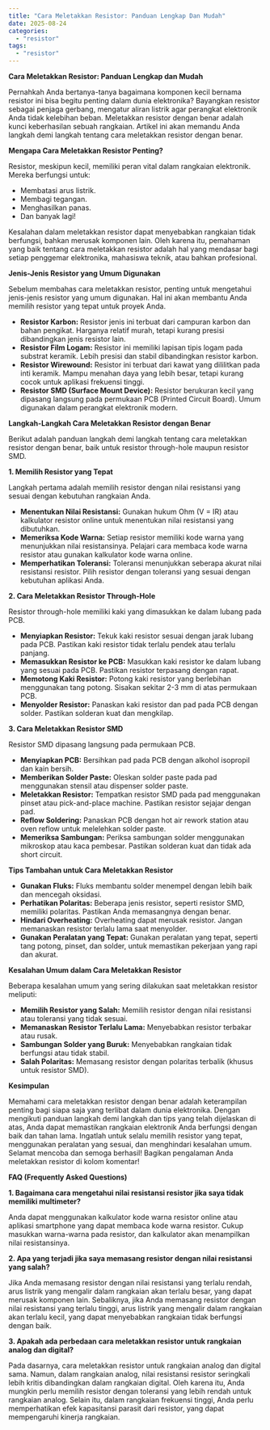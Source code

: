 ```yaml
---
title: "Cara Meletakkan Resistor: Panduan Lengkap Dan Mudah"
date: 2025-08-24
categories: 
  - "resistor"
tags: 
  - "resistor"
---
```


**Cara Meletakkan Resistor: Panduan Lengkap dan Mudah**

Pernahkah Anda bertanya-tanya bagaimana komponen kecil bernama resistor ini bisa begitu penting dalam dunia elektronika? Bayangkan resistor sebagai penjaga gerbang, mengatur aliran listrik agar perangkat elektronik Anda tidak kelebihan beban. Meletakkan resistor dengan benar adalah kunci keberhasilan sebuah rangkaian. Artikel ini akan memandu Anda langkah demi langkah tentang cara meletakkan resistor dengan benar.

**Mengapa Cara Meletakkan Resistor Penting?**

Resistor, meskipun kecil, memiliki peran vital dalam rangkaian elektronik. Mereka berfungsi untuk:

- Membatasi arus listrik.
- Membagi tegangan.
- Menghasilkan panas.
- Dan banyak lagi!

Kesalahan dalam meletakkan resistor dapat menyebabkan rangkaian tidak berfungsi, bahkan merusak komponen lain. Oleh karena itu, pemahaman yang baik tentang cara meletakkan resistor adalah hal yang mendasar bagi setiap penggemar elektronika, mahasiswa teknik, atau bahkan profesional.

**Jenis-Jenis Resistor yang Umum Digunakan**

Sebelum membahas cara meletakkan resistor, penting untuk mengetahui jenis-jenis resistor yang umum digunakan. Hal ini akan membantu Anda memilih resistor yang tepat untuk proyek Anda.

- **Resistor Karbon:** Resistor jenis ini terbuat dari campuran karbon dan bahan pengikat. Harganya relatif murah, tetapi kurang presisi dibandingkan jenis resistor lain.
- **Resistor Film Logam:** Resistor ini memiliki lapisan tipis logam pada substrat keramik. Lebih presisi dan stabil dibandingkan resistor karbon.
- **Resistor Wirewound:** Resistor ini terbuat dari kawat yang dililitkan pada inti keramik. Mampu menahan daya yang lebih besar, tetapi kurang cocok untuk aplikasi frekuensi tinggi.
- **Resistor SMD (Surface Mount Device):** Resistor berukuran kecil yang dipasang langsung pada permukaan PCB (Printed Circuit Board). Umum digunakan dalam perangkat elektronik modern.

**Langkah-Langkah Cara Meletakkan Resistor dengan Benar**

Berikut adalah panduan langkah demi langkah tentang cara meletakkan resistor dengan benar, baik untuk resistor through-hole maupun resistor SMD.

**1\. Memilih Resistor yang Tepat**

Langkah pertama adalah memilih resistor dengan nilai resistansi yang sesuai dengan kebutuhan rangkaian Anda.

- **Menentukan Nilai Resistansi:** Gunakan hukum Ohm (V = IR) atau kalkulator resistor online untuk menentukan nilai resistansi yang dibutuhkan.
- **Memeriksa Kode Warna:** Setiap resistor memiliki kode warna yang menunjukkan nilai resistansinya. Pelajari cara membaca kode warna resistor atau gunakan kalkulator kode warna online.
- **Memperhatikan Toleransi:** Toleransi menunjukkan seberapa akurat nilai resistansi resistor. Pilih resistor dengan toleransi yang sesuai dengan kebutuhan aplikasi Anda.

**2\. Cara Meletakkan Resistor Through-Hole**

Resistor through-hole memiliki kaki yang dimasukkan ke dalam lubang pada PCB.

- **Menyiapkan Resistor:** Tekuk kaki resistor sesuai dengan jarak lubang pada PCB. Pastikan kaki resistor tidak terlalu pendek atau terlalu panjang.
- **Memasukkan Resistor ke PCB:** Masukkan kaki resistor ke dalam lubang yang sesuai pada PCB. Pastikan resistor terpasang dengan rapat.
- **Memotong Kaki Resistor:** Potong kaki resistor yang berlebihan menggunakan tang potong. Sisakan sekitar 2-3 mm di atas permukaan PCB.
- **Menyolder Resistor:** Panaskan kaki resistor dan pad pada PCB dengan solder. Pastikan solderan kuat dan mengkilap.

**3\. Cara Meletakkan Resistor SMD**

Resistor SMD dipasang langsung pada permukaan PCB.

- **Menyiapkan PCB:** Bersihkan pad pada PCB dengan alkohol isopropil dan kain bersih.
- **Memberikan Solder Paste:** Oleskan solder paste pada pad menggunakan stensil atau dispenser solder paste.
- **Meletakkan Resistor:** Tempatkan resistor SMD pada pad menggunakan pinset atau pick-and-place machine. Pastikan resistor sejajar dengan pad.
- **Reflow Soldering:** Panaskan PCB dengan hot air rework station atau oven reflow untuk melelehkan solder paste.
- **Memeriksa Sambungan:** Periksa sambungan solder menggunakan mikroskop atau kaca pembesar. Pastikan solderan kuat dan tidak ada short circuit.

**Tips Tambahan untuk Cara Meletakkan Resistor**

- **Gunakan Fluks:** Fluks membantu solder menempel dengan lebih baik dan mencegah oksidasi.
- **Perhatikan Polaritas:** Beberapa jenis resistor, seperti resistor SMD, memiliki polaritas. Pastikan Anda memasangnya dengan benar.
- **Hindari Overheating:** Overheating dapat merusak resistor. Jangan memanaskan resistor terlalu lama saat menyolder.
- **Gunakan Peralatan yang Tepat:** Gunakan peralatan yang tepat, seperti tang potong, pinset, dan solder, untuk memastikan pekerjaan yang rapi dan akurat.

**Kesalahan Umum dalam Cara Meletakkan Resistor**

Beberapa kesalahan umum yang sering dilakukan saat meletakkan resistor meliputi:

- **Memilih Resistor yang Salah:** Memilih resistor dengan nilai resistansi atau toleransi yang tidak sesuai.
- **Memanaskan Resistor Terlalu Lama:** Menyebabkan resistor terbakar atau rusak.
- **Sambungan Solder yang Buruk:** Menyebabkan rangkaian tidak berfungsi atau tidak stabil.
- **Salah Polaritas:** Memasang resistor dengan polaritas terbalik (khusus untuk resistor SMD).

**Kesimpulan**

Memahami cara meletakkan resistor dengan benar adalah keterampilan penting bagi siapa saja yang terlibat dalam dunia elektronika. Dengan mengikuti panduan langkah demi langkah dan tips yang telah dijelaskan di atas, Anda dapat memastikan rangkaian elektronik Anda berfungsi dengan baik dan tahan lama. Ingatlah untuk selalu memilih resistor yang tepat, menggunakan peralatan yang sesuai, dan menghindari kesalahan umum. Selamat mencoba dan semoga berhasil! Bagikan pengalaman Anda meletakkan resistor di kolom komentar!

**FAQ (Frequently Asked Questions)**

**1\. Bagaimana cara mengetahui nilai resistansi resistor jika saya tidak memiliki multimeter?**

Anda dapat menggunakan kalkulator kode warna resistor online atau aplikasi smartphone yang dapat membaca kode warna resistor. Cukup masukkan warna-warna pada resistor, dan kalkulator akan menampilkan nilai resistansinya.

**2\. Apa yang terjadi jika saya memasang resistor dengan nilai resistansi yang salah?**

Jika Anda memasang resistor dengan nilai resistansi yang terlalu rendah, arus listrik yang mengalir dalam rangkaian akan terlalu besar, yang dapat merusak komponen lain. Sebaliknya, jika Anda memasang resistor dengan nilai resistansi yang terlalu tinggi, arus listrik yang mengalir dalam rangkaian akan terlalu kecil, yang dapat menyebabkan rangkaian tidak berfungsi dengan baik.

**3\. Apakah ada perbedaan cara meletakkan resistor untuk rangkaian analog dan digital?**

Pada dasarnya, cara meletakkan resistor untuk rangkaian analog dan digital sama. Namun, dalam rangkaian analog, nilai resistansi resistor seringkali lebih kritis dibandingkan dalam rangkaian digital. Oleh karena itu, Anda mungkin perlu memilih resistor dengan toleransi yang lebih rendah untuk rangkaian analog. Selain itu, dalam rangkaian frekuensi tinggi, Anda perlu memperhatikan efek kapasitansi parasit dari resistor, yang dapat mempengaruhi kinerja rangkaian.
